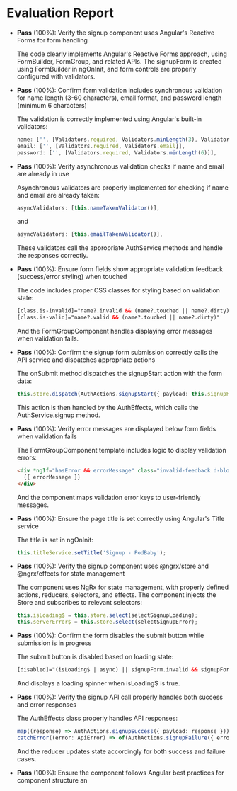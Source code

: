 # Evaluation Report

- **Pass** (100%): Verify the signup component uses Angular's Reactive Forms for form handling
  
  The code clearly implements Angular's Reactive Forms approach, using FormBuilder, FormGroup, and related APIs. The signupForm is created using FormBuilder in ngOnInit, and form controls are properly configured with validators.

- **Pass** (100%): Confirm form validation includes synchronous validation for name length (3-60 characters), email format, and password length (minimum 6 characters)
  
  The validation is correctly implemented using Angular's built-in validators:
  ```typescript
  name: ['', [Validators.required, Validators.minLength(3), Validators.maxLength(60)]],
  email: ['', [Validators.required, Validators.email]],
  password: ['', [Validators.required, Validators.minLength(6)]],
  ```

- **Pass** (100%): Verify asynchronous validation checks if name and email are already in use
  
  Asynchronous validators are properly implemented for checking if name and email are already taken:
  ```typescript
  asyncValidators: [this.nameTakenValidator()],
  ```
  and
  ```typescript
  asyncValidators: [this.emailTakenValidator()],
  ```
  
  These validators call the appropriate AuthService methods and handle the responses correctly.

- **Pass** (100%): Ensure form fields show appropriate validation feedback (success/error styling) when touched
  
  The code includes proper CSS classes for styling based on validation state:
  ```html
  [class.is-invalid]="name?.invalid && (name?.touched || name?.dirty)"
  [class.is-valid]="name?.valid && (name?.touched || name?.dirty)"
  ```
  
  And the FormGroupComponent handles displaying error messages when validation fails.

- **Pass** (100%): Confirm the signup form submission correctly calls the API service and dispatches appropriate actions
  
  The onSubmit method dispatches the signupStart action with the form data:
  ```typescript
  this.store.dispatch(AuthActions.signupStart({ payload: this.signupForm.value }));
  ```
  
  This action is then handled by the AuthEffects, which calls the AuthService.signup method.

- **Pass** (100%): Verify error messages are displayed below form fields when validation fails
  
  The FormGroupComponent template includes logic to display validation errors:
  ```html
  <div *ngIf="hasError && errorMessage" class="invalid-feedback d-block">
    {{ errorMessage }}
  </div>
  ```
  
  And the component maps validation error keys to user-friendly messages.

- **Pass** (100%): Ensure the page title is set correctly using Angular's Title service
  
  The title is set in ngOnInit:
  ```typescript
  this.titleService.setTitle('Signup - PodBaby');
  ```

- **Pass** (100%): Verify the signup component uses @ngrx/store and @ngrx/effects for state management
  
  The component uses NgRx for state management, with properly defined actions, reducers, selectors, and effects. The component injects the Store and subscribes to relevant selectors:
  ```typescript
  this.isLoading$ = this.store.select(selectSignupLoading);
  this.serverError$ = this.store.select(selectSignupError);
  ```

- **Pass** (100%): Confirm the form disables the submit button while submission is in progress
  
  The submit button is disabled based on loading state:
  ```html
  [disabled]="(isLoading$ | async) || signupForm.invalid && signupForm.touched"
  ```
  
  And displays a loading spinner when isLoading$ is true.

- **Pass** (100%): Verify the signup API call properly handles both success and error responses
  
  The AuthEffects class properly handles API responses:
  ```typescript
  map((response) => AuthActions.signupSuccess({ payload: response })),
  catchError((error: ApiError) => of(AuthActions.signupFailure({ error })))
  ```
  
  And the reducer updates state accordingly for both success and failure cases.

- **Pass** (100%): Ensure the component follows Angular best practices for component structure an